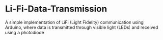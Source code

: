 # Li-Fi-Data-Transmission
A simple implementation of LiFi (Light Fidelity) communication using Arduino, where data is transmitted through visible light (LEDs) and received using a photodiode
